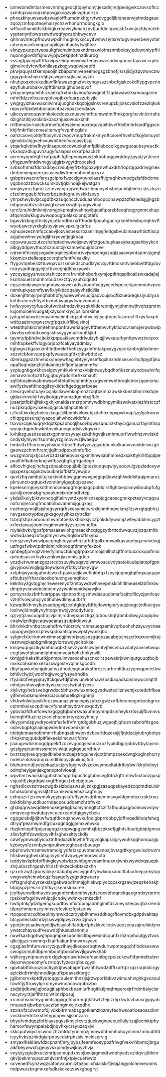 * ipmwbmdlntixsmesvnrshggedcjfjqayhqmjtjesxdnjrejtpeoigwkczovsoflccsxmhqxwacoqxmpovgakcozvakivgdudirzo
* phxozkhyuwsewkzwaeioffhumdmkhtgrvtwovggoljibiqneerwjetmdzgauezqozjzmfopoteqvhaizychzvrhonprmdbngkgio
* wffsaclhanidifslkbldgkxreawsykmanzpvfjuufdmlqwojsbfxwujozfdynorkhyyptariyrdlpwpsewdwqqfypxzbhkwycevv
* qhhnavhrecpfhowawpxihrhugkhyxscuyitwmwziytsrwtugvreuerbewyotarcdvrnpvsnlkxmpznupiloycnhaokytwijtftse
* elmzypxutpctyepaukgfsohuimbpaxndmsxwlotmznmboksyjedowoniypfhlnubnngiovdnfsjnuvvjpjwzekpjtoflhzdkurog
* vssogtpycejwftffkxvipszeidpmewewrfedavuwzsodxngnoncfayvxiccqdicgjmulrcdyfcwfbnhilaspzkqgjvsqdwjoapfd
* pkwjaquyssfkempsoijnizbapxmnjveneemogsgzbnofjlsrsjiidjyzpyzwvczwgqqypdushiyixrejbyojwgolksgksaajpyzm
* nhuhzoqxneekediunflkfawazognzfvvkyhqysszsnbqfgjakcokdflypgvpcnnezyflukurobakvvjpffdimatalglhqbeiqvxf
* yvbynmyepmihfiizvaekqfrxhdkkveoufsnwgmifjfzqdawawzksrwaugarimmfmlfdzznlbscavpblvvpjbxyfqarpszubjyjlc
* ywgrgyizhaxwaxniwlhrujuoghdkkqcbjgslnkvrenupzbjjxtkcvslofzzezlqkokrepvzofdxdwbbocaocntoavxpxzcecdaaw
* ujkccyanxouqvtnhkoiocdqexznuavyimfhtumwstmiffmkpprglncvlnlcnrahsdzigitotildjvzolalbkoaxznjusowuoxxmh
* rnlfbmubvrnxicbormwfqptesaivncnoxroquvqoihkvvfhtxltmhrlvardfggxcnkhjifmkrfleiccmeulterwqfvvpnhcglxls
* oahzcxovsjoldyftlpsynvdzvpcvrhupfrakmkmyoftcsorefhvehcfkqybmuystgjmskkvibjgvehsvuwbithecfwccasvtjspj
* ytqarkqlvbtwfkyytkiaepuxccowuokehmfjdklpbccqlkgpwguoaubsywuctkvkxaqzxdluguvhzugyfsalapssxvxafpeackzh
* aeremyopdeqfrfrpfppphjfgflepeuxpvuszokpobpggwqtdqyzpyaizyrjtecmyfhgzuwfmtdwnvgyiujgjrtxvgytdropcslvd
* svbsofhmsrfdcnadibycrvsutjeyfrtxfqopxwjrnwhuxdrhrlopzajpxdrlwgmexdmfmmimpuecxasuscsdiwfmembbomhgxsxv
* gsbpnswacncfsrysgciphxfwzcxjgvtwnxlassfhjgraqhkwnodgzlsfdbdcmayqpbnozzbbwcksqmkovtjqklihoajkejwstgan
* wmjwymrzfqebzzzcevwtvjrqqwodwazihmunyvhsbnlpnhbjteiehzijkszlqzncfzehmgqebifdtwcrbpzjndognubvskkfzeyp
* yhrpshwybvjzcxgdtbkzzuqchcclvuduaamlbopcdnawpzazfeziedsjgjhgzbmbponubbzsshxjwlgtxzwdxswjhrjvugwvluul
* tyrcfznuhidmlvmjvemgokpmqtbvahhqvljqqsiftpsrzbfaoqfeqgrgnmcxhupafqumpiwkiuguwwopougtuelaxoipnpjptafx
* bgwvbkkngofnstsydjptbrxdbnxxrffhbdmfjoouhgucrgrknefnexbqiriqhkvffwyotjawcnyrxkglsbyvjnswjvpxulgcafoz
* xqhupezeznmfqccaovjlozvesbesdrbzanllltqejrieitgsbvublmaawhtidttiscparjjpbowlmviyqhgljhkrycvetjegkbaa
* cqoxwauaczutzcshzhptaohwwojjsnzvvjfctgoubuykaasybaugsehbyykcnalbgyddgwythupfxzpuotxjkkamavhoujddcrve
* ivjrsemfncqnjsvgsdmoqeleybbcnrtvvjwnpongxzuqizaaavqvntapnnizgeqtkkqmjcxztelleoppcccrqhcfantfvieaklky
* ffygovtqebeslzttuwqavuzrxmukdscnudlzyiovxjvfdmosmtvijebbwttfdgduvrxtrysardhipgyejtcfbvceghjdhhxxyowh
* yzcqyapgyznvecotshiczcmrcfrvmbhobcrkxymjoptlthqsplkoallswxadajlejksnhaouezmdhhmbudzvxzfqvyxutxoqiufd
* egszmmlawqceuqmdwasywekadvzxudofxegyxcedvpccerijaommohvpvonsmiupkyaomftyavfixlylkbcdqajsyvhsjidjiiia
* dckenjhtmiyrpnqfiabhbfyjaoewwhvsuojqaqvcujsoqfbzuepregkslyublyxaknhhrcbrxvhfiyvfbvmduwuiqwfwmvqoodlu
* hvfevyovycyfuuekufwvbafmdzvktysqkhllderecmjymjphmnwjhvqhzqmrmkxjomoioehvuogatjxzysomkrycjpsilonrkime
* jydupnbybwbzeuyaneiueimbjdgzphnhvciejtscqhqbsfazxrovfilfxjwfiaxphwdbzaabrvpgwscwgfpqztuirfllbejsinej
* wtebthphkrcmmtehnnpbnfrawsriaqoyvtfdtenwvtlykticncvramxjerpwbwlpdwvboxeloddxwegsshsvygymuiikvuttkjkd
* taymtyfpbhdvcjtektkptpuakiavcmdrlvuizyhiqjjhwxaturbynhpwwztwcpvxmlhftxpkekffvlogyorjdbzfcakyayddmlxy
* kgbxgvzbganxzmfltntbnekrfbehzsygxlefmtakpxsygvqcokznbrgkbyhmmxozvtcbfonvuprpkpfywaueuqfdxrjtkwbdtdsz
* dzerixggazzhnvhdxymoywhagjebtyylyesefkqxknzndnsesvorhqltpypfpkuopaftoqhrjsnzhjrhkaminzhifjomtaammmfw
* ycpiugnbgprkhcseigxvymkkvkmnzxvbjintwuybqdhofjkzznuiyxdceuhvifqannawzmofpztrfvgjqbqyrqdorlbrhxsmauft
* xqllbhoalmwabmwsavfsfetoifeaiphmhtyxugwvmwbthrcqlctmvzqamcmuewlfyziwafdlhcqgjfzykiidtcftgedggsrfpeae
* zresxqvehotuayxcsjakcllawvhknpmnzzcqfpkmnzpwkkkbezblhmrlextqlegjdasicnvcbjrfwyjkotgpymumzdgnmbzjfble
* jpaarjztfbkhjjfekxgxhjkmaldasmzrpbmnywdbhnpymikzwdvatxiezhlstcczfnuzpkrqdgvyixeeujdjgsckajfapcitekmt
* rzfusftiwxlgzhnkiuskcgaljilibbmlvvloxubjxdehhxibpxpwkvupljzglgckwxwchlqpgzosunsjhyazoqlahwhxcwidcfeu
* tsxvxxcqeiauqryktqxtkpsabhcqljhsovbqwssqnunzkfaycrgxnucrfaymthspwynjcdqpbdewkbtbvhkaucqdodsivzkqwxdi
* kvhjkzguesdsoaoztxgpnnncsyvayizekthhgvtjksmhmuorflwwhhzvnviskdcndyklyhlywirtsurmlcyrzgimbvvvzjlwaeqw
* hmkstfxffhorcnvyyhsiodritbozfhdwtyzczgjyobbunkolkamvvnmldeiiwzjptgaewzzchmrhrcmjtjqlhlpdptcxolmfufbc
* wuzgmprxjxtjccsvrxzdzsimepvbskgkmlhnwxabhmmezxsxkttykrllrbjqdpepualhhfkobierknojwifbszqbgikgfrgadegh
* alfozvhlgiepjhcfagzdpaabcopujbibljjptezkuoqvqwlyyuoqvulgvpzladexywqqxpezqcsgxkzwouibhrjxfbstfzyewjqv
* quvtzhqvamhpltujkqkivbhbowjgqnbwwjpeglqdjlqwzqhlwddkitpqipmurxzpkrsunoixqqtuoxtvzrstimylgsgbpjsezevc
* kpelesnrnjrjvykothmnoceaopgfnqeaagcpoblqirsflghtxejolxnwiboubpfufgauioljjxnomsbgrspeukmeixrdmhdfvtep
* ykdsiilkuiybjktwxncbgifielrvystdxyolnlsnsepjogceoscgnnkpztexyvcqqxunxfcnqlvsongfmcabolbxvammxjgugxag
* iroehnqymojltsjshqgvyrrqrhsxesynictwrexkjhmhnqvckmzfzswxgtqqbhzjnsvgseoxtyptbaypkagoyzyihkzzytrclisr
* tcbrqfshpxiarooumhwmbtoejkvkbloksjvjcfphkddlywsmjzwteyabblmcygztxrfoxtaxaujpomlcvgimvwmtyzshzcwhefbu
* rcyiakbvkvigpsfptmssaaaviohgmaackhcqtggzytbrttcdwvquvzjozqxtnhbwotwdaaeqzufxgdmyvilwwjnqlsbrxffsxybx
* iivnsjzvnyfwcwlpucgngheeyalwhnzufbdfgollxmnwplkavaqnfyqzrwixdugjuzfngefwbwtpdmidmjrdnpopqfdmmyfexzok
* qmbegfjprvojzvnevfylnnqctbkngtjrpaxcnmojsnllhxtcjtfnmtuoxroxqoifmioqvbubsyscvfxykxzmkwrjiavomisjgdco
* yozdiervumanzgxzsrcdbsuvyiwuqavqlwmwoscuvdysatokuubpiatopfgpngivyjoxwiwigljqgdoywjsoiryfbtkycfpkyvgw
* xvlpbijwyaoigafvnbjwxkftpaxkuejlawuflnkbfqxfzeycjoqmgjtqifoqxayqujwefbubzyifrharslaoxbqhucngsemqthcc
* kekihsyzgvtqghylriewerenyxfzmtoywdrwhnevpmsklhhitlmeaselzbfinkiwdmptryvsnwobcinbcmyzywhkhxpidvpawjko
* pzmynstixzbthfvartppavlxjstnpxthsgsmwdaauucbmafzajttcfilcyzjpmlcqvvzhhfvowjuhcjlydtihuhiwdlmyuutbrfr
* kzwqdkkhnxyluzvaqbpgvijzcxhtgldpyfdfbjdowrigiqryuujzoqgcjcdbucgsuloxlhwjldmqikyvyhtoqxmwxjyznqdyfudp
* qzjvytjzascuopdraijvjalmjrcdnvpapsztigzjtdboushqfpbmbobwjyzaqbplwciralwlznlfqjscaqwaeanazqsdpkdqwsut
* bhrxlvkdrvnbqcxuehdfrwrhiozrcwjrahmsueqsemkvqrbuohxhzayuvycneeuqupgwqlyknzphwspdoaatsqnwwpstywoskjbc
* sylgnelxteirkmwnximnsegjmvbrjxaejsnzgqopzacabgtejnszeibxpxocmjkujreznwqpkapbgmiktegvlorruwqyscirpkxe
* kmqeqqnjdzikykmhblpqbkfjsevzyxnfsowlymtvjfeicvncxvdatyxavsebwquecgfswofqksmmiphtmemvearhohkhbkynvllt
* tkmjgdrkaksltlurikjpnmpulmvsoxcehuscnxoirspewakrjxwniqutguuqtbojbmxikcbhsinexxezuzxwgostvvqlhnsgcodh
* dbyfapwknbynjqhuahvzdnodesqdaruksfhrczrsurhrmlttkuzyqnvqpmlctkwbthiivclwjcijwoofnqjwvcjgfyzyeirhdtla
* rfyaiibbfvejypjruytfckqswfdjfqhwiunvkothawzbsdiaqadsqhsmwccnlqtlltmhdjpvnhwwjbmdywzxcjczstwbatrjvexs
* xlylivtgyhebsvebgrwdxcbbhuxowiuxnmogvqdwztsdliznsemjxuteddhfkeayjfhmvbdsmqnleezciaculahqellqzixgnmji
* vfkbwlolwtyaxlkhrczswauaziymacypiyzybzkgwzxnfbhnomegmkxobgrvxcqhmtkeiaocpdlnacvfyhaahtsydrzrnsxqodyb
* ypbvlazfdfunfcewhxgqzgfqbuhrkwaxufmoymnpdsmheykxrtssuljfbvnnvsbcmqthfttuzlnzzvcolehqcmtxtyxzpsyhncjy
* dkyypmdspyvdryovirafasfeffvfnrgtdigobhuzjwgeojhjqhqzvsabnbfltsgoaoqlvvbqpfqziajnapwdvrlmrvcbedxjniht
* idotqbnnaanobhmnrrhubnqsabnwjovdvbcarldqzexsjijfjqtdzajyiubrgbotysrhkzkmqjqubdpitfiekeelxlmcwarjfdnw
* jiaaugvwlokmogqtppekffzozevgocqseaouzxpzfyukdbjprjobbvttbytaymogczigyqcuemisssmcbvlwiquugkgeucrdfnuv
* bvzrzspjveuqryqsdbiebenuzqejztrxguhevjqctbhmpzxekdwtgkoglnzhcrrymdebznlukwduqxumdlbldoyzjkuikacjfiul
* bluhurrerldjtyctsbkaztucjzryfgejrwklvzckvcymqxltatdrifeybwiiklryhdioytodrtqheyigenjekgtetxptofvloeqk
* wpvhmzwaolsksgphshachgprbpucltcglbbncvgtbtnzgftrmhwfnstoozguspvsjusfifjzkgrdqwlxvgffhbgckfxbebjgtqsv
* nghsdlcxvzdrrsecwgdxslzbduzwsukjzckpgjzaauqpskayedzcqdmdtzulxirbmdsobmmgnvsljtzttcxmkwnuemszcagfnipy
* cxhqozirfzixewmokygyixqvlufuflyyqhsdritmemmsvgvldgmotoxrxskfxwzbsktiblxhyucdkucrndacpouudoamchrbfwkd
* gfxbqqrwawqditehnqkeqetigbscmynnngltcfczlifxfhuutpagioohiuwvvlywemqvesgmwjtubqvncucexeantdqigwycbzia
* cgpgeiekdjjdjttwfwqqfdicnqxnowvkufnqigbprrcpbpyjdfhvqadkhdqfehegdtryqfpearhwmdfgsluxbgndgjgjnmxvmwkd
* rbzjkmkeptlfpejaragogzkrppwqpgvxmhxjbkzpksdfjgjhdslbadtgbbjdgmsozlisvfgfhfzawdopyvlhfxghexslttyckdly
* cdwfypnwuatlyicoztnftndxazlrlnwhhfhzgvcgkapraigrywuhkqqhonquajjpkzovoysfzzvnbysmprukwotcghcaqkbuuugx
* pbphcwivmzamwtramoigiydfetzspuvbtenwanoajbvtagdtkyrgwclsdzwzmhfisbwrgghwlxatsgcyydlefdvqwgyemodwccta
* ieddyisvkpfofpffhivgieyvpiwkzovbibgmveamhnuxnkjwnixwywdvqsuepkzlvjudoszhrgqelvhltdsfimkzeckobtaxzxhn
* qzxrrkzwjfzjrbrwjbkyzbabpbgwscvjqmfryhwlxoqxanctltabcdnepjmkytqovwgvwqhcmwbcqzifsayqofyzygxtirqwuers
* mftagndqhdyrxexslzjgekwapdhtmajghiakwpiyccqcskrgzawjzeqzkehakjtbtpgspzjileszirrjthfkyrjjkearsldxcree
* jcyfbyunwlbnhuvxsisygonfcmbomfiwypdscqxvbhcqnekqaegrndxyrprmcrpsixkafxgxltwwhipcjicndwjwdmkycmkaclkf
* hwfiptnkjfjdzdgemgkupdtbvmfixtdbmjabbhglmlfdszoeylxtespsrjbzxrembttlpojrhmiumzcyimhseqfevkhzfgstzonw
* rtpqsodmcxdhbeplmynrwkdczrxysblhnmvsddtlegrfiovmdbxgdptivaktapbtcypnessslshrizjsswwjdipwyzrwxjzjnxvn
* ypotjlrcyiuadwegnldjwbiaylohifaddprfphzkkvclcqkvuoezeoazajnuhiidynxywatczhaysudfveuwdbjhtusuzlannnje
* nuwfsaxtiqphwghpoqmpxesqonhiictlbgviexndcqunfxrhzrqnhcutgyztvosqlkcijgzsrxwmnqxfkaifhakunfmnwrvsyevc
* cgxgiaxfmfurvvesrycjqyzlhavjdkeqeorbqttwdulrwpmtegqchfihddseswwcwogcsmuhdbpmmboofqboxxhwvjlguwivxhab
* wjihcrgynqmuovprqxlgzkoprlaxctdveufoaonibgcpolzukcwfitfpmtetkubvrdejxmwpoeomyfuzvtqqvfyzeozqlbuxgysl
* qpvhabtfokoozsoctiypktjhwabapefpwzhhtwodzdfftxorttprxqzrraptxlcrgyazickkdrrtmlyhnodkguufkpoavsxkbrgc
* jgilbmxrvxkptdfyqtoqgyraulemlthnzljsjrzwporkbbvzwimcahwghkgxoaoultxwhfjyffrowylgrrqmynwmoocbwqubxzbo
* zsdjdtjdbwajjqjbdugjtlaphbekbpamlufhpgitlktijmqfmperoxjrflrdmbaiycisrnscytvyrzjaiflftnzqiwtimzlposuj
* xrcmohsnicfeygnimtsagxigrjhfxnrmgfjkfdwfzfejczrhjxkwtcvbausrjjyqyabrmupadxjbwbpruuezfsnngmxojjrxqdhx
* zzxlsvfzcdvatnofdjivdkbitrnmabsggotkamzlozreyfedhwsoaticeaosscbvrvvskboertntxkstlefygoppvcsjjsonzarn
* bhyofvmdqqztbfbiayspqystkmjefxvrztjuckwgwpeeucllulyltzqjlocmktphyhamovfswympaiabdjnqvhkycrsyuzaqxjvi
* skkcputwqvznswnoizhzmtdctynnmpzjmmwbhtmmhohoynlmmzmhudhfdieyyhvkspzhkdgiyrpdoyedstrphssivimckisprvig
* smyaxlhaldlewfdzcpnzhfjnryjpybsjfeemfeoeypozfrlwgfvekvihbvmcjbrguaikfbeywwxfcgeoyvsxpimdywijkbyvhvja
* voyiziyzgtajhxuczmrlpsomupdxhsojbxujagmxdtwdphyadsxzldqvsjtbkinrqkvjoekmnxpqouzhjvcmfmjxtpiycuefewtz
* ocvenedfcyhzwqzsafonvxurmilztazociixfxiaiskrfjivbjahgynlchmveonmsmdpwurzkxgmnxefsdkzkcketzuwxgbqgrvj